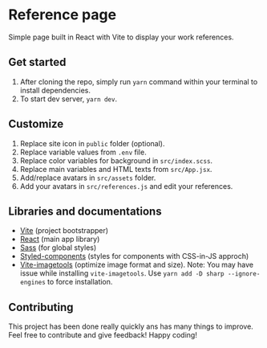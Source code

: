 # Reference page
Simple page built in React with Vite to display your work references.

## Get started
1. After cloning the repo, simply run `yarn` command within your terminal to install dependencies.
2. To start dev server, `yarn dev`.

## Customize
1. Replace site icon in `public` folder (optional).
2. Replace variable values from `.env` file.
3. Replace color variables for background in `src/index.scss`.
4. Replace main variables and HTML texts from `src/App.jsx`.
5. Add/replace avatars in `src/assets` folder.
6. Add your avatars in `src/references.js` and edit your references.

## Libraries and documentations
- [Vite](https://vitejs.dev/) (project bootstrapper)
- [React](https://react.dev/) (main app library)
- [Sass](https://sass-lang.com/) (for global styles)
- [Styled-components](https://styled-components.com/) (styles for components with CSS-in-JS approch)
- [Vite-imagetools](https://github.com/JonasKruckenberg/imagetools) (optimize image format and size). Note: You may have issue while installing `vite-imagetools`. Use `yarn add -D sharp --ignore-engines` to force installation.

## Contributing
This project has been done really quickly ans has many things to improve. Feel free to contribute and give feedback! Happy coding!
